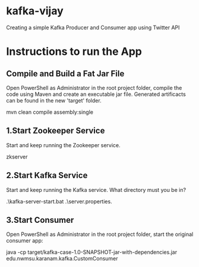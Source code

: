 # kafka-vijay
Creating a simple Kafka Producer and Consumer app using Twitter API

# Instructions to run the App
## Compile and Build a Fat Jar File
Open PowerShell as Administrator in the root project folder, compile the code using Maven and create an executable jar file. Generated artificacts can be found in the new 'target' folder.

mvn clean compile assembly:single

## 1.Start Zookeeper Service
Start and keep running the Zookeeper service.

zkserver

## 2.Start Kafka Service
Start and keep running the Kafka service. What directory must you be in?

 .\kafka-server-start.bat .\server.properties.

## 3.Start Consumer
Open PowerShell as Administrator in the root project folder, start the original consumer app:

java -cp target/kafka-case-1.0-SNAPSHOT-jar-with-dependencies.jar edu.nwmsu.karanam.kafka.CustomConsumer 
